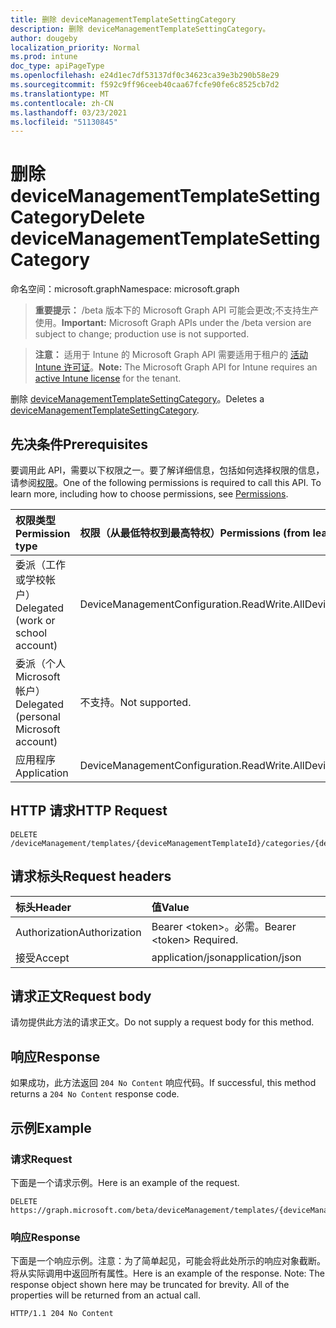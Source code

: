 ```yaml
---
title: 删除 deviceManagementTemplateSettingCategory
description: 删除 deviceManagementTemplateSettingCategory。
author: dougeby
localization_priority: Normal
ms.prod: intune
doc_type: apiPageType
ms.openlocfilehash: e24d1ec7df53137df0c34623ca39e3b290b58e29
ms.sourcegitcommit: f592c9ff96ceeb40caa67fcfe90fe6c8525cb7d2
ms.translationtype: MT
ms.contentlocale: zh-CN
ms.lasthandoff: 03/23/2021
ms.locfileid: "51130845"
---
```

# <a name="delete-devicemanagementtemplatesettingcategory"></a><span data-ttu-id="87050-103">删除 deviceManagementTemplateSettingCategory</span><span class="sxs-lookup"><span data-stu-id="87050-103">Delete deviceManagementTemplateSettingCategory</span></span>

<span data-ttu-id="87050-104">命名空间：microsoft.graph</span><span class="sxs-lookup"><span data-stu-id="87050-104">Namespace: microsoft.graph</span></span>

> <span data-ttu-id="87050-105">**重要提示：** /beta 版本下的 Microsoft Graph API 可能会更改;不支持生产使用。</span><span class="sxs-lookup"><span data-stu-id="87050-105">**Important:** Microsoft Graph APIs under the /beta version are subject to change; production use is not supported.</span></span>

> <span data-ttu-id="87050-106">**注意：** 适用于 Intune 的 Microsoft Graph API 需要适用于租户的 [活动 Intune 许可证](https://go.microsoft.com/fwlink/?linkid=839381)。</span><span class="sxs-lookup"><span data-stu-id="87050-106">**Note:** The Microsoft Graph API for Intune requires an [active Intune license](https://go.microsoft.com/fwlink/?linkid=839381) for the tenant.</span></span>

<span data-ttu-id="87050-107">删除 [deviceManagementTemplateSettingCategory](../resources/intune-deviceintent-devicemanagementtemplatesettingcategory.md)。</span><span class="sxs-lookup"><span data-stu-id="87050-107">Deletes a [deviceManagementTemplateSettingCategory](../resources/intune-deviceintent-devicemanagementtemplatesettingcategory.md).</span></span>

## <a name="prerequisites"></a><span data-ttu-id="87050-108">先决条件</span><span class="sxs-lookup"><span data-stu-id="87050-108">Prerequisites</span></span>
<span data-ttu-id="87050-p101">要调用此 API，需要以下权限之一。要了解详细信息，包括如何选择权限的信息，请参阅[权限](/graph/permissions-reference)。</span><span class="sxs-lookup"><span data-stu-id="87050-p101">One of the following permissions is required to call this API. To learn more, including how to choose permissions, see [Permissions](/graph/permissions-reference).</span></span>

|<span data-ttu-id="87050-111">权限类型</span><span class="sxs-lookup"><span data-stu-id="87050-111">Permission type</span></span>|<span data-ttu-id="87050-112">权限（从最低特权到最高特权）</span><span class="sxs-lookup"><span data-stu-id="87050-112">Permissions (from least to most privileged)</span></span>|
|:---|:---|
|<span data-ttu-id="87050-113">委派（工作或学校帐户）</span><span class="sxs-lookup"><span data-stu-id="87050-113">Delegated (work or school account)</span></span>|<span data-ttu-id="87050-114">DeviceManagementConfiguration.ReadWrite.All</span><span class="sxs-lookup"><span data-stu-id="87050-114">DeviceManagementConfiguration.ReadWrite.All</span></span>|
|<span data-ttu-id="87050-115">委派（个人 Microsoft 帐户）</span><span class="sxs-lookup"><span data-stu-id="87050-115">Delegated (personal Microsoft account)</span></span>|<span data-ttu-id="87050-116">不支持。</span><span class="sxs-lookup"><span data-stu-id="87050-116">Not supported.</span></span>|
|<span data-ttu-id="87050-117">应用程序</span><span class="sxs-lookup"><span data-stu-id="87050-117">Application</span></span>|<span data-ttu-id="87050-118">DeviceManagementConfiguration.ReadWrite.All</span><span class="sxs-lookup"><span data-stu-id="87050-118">DeviceManagementConfiguration.ReadWrite.All</span></span>|

## <a name="http-request"></a><span data-ttu-id="87050-119">HTTP 请求</span><span class="sxs-lookup"><span data-stu-id="87050-119">HTTP Request</span></span>
<!-- {
  "blockType": "ignored"
}
-->
``` http
DELETE /deviceManagement/templates/{deviceManagementTemplateId}/categories/{deviceManagementTemplateSettingCategoryId}
```

## <a name="request-headers"></a><span data-ttu-id="87050-120">请求标头</span><span class="sxs-lookup"><span data-stu-id="87050-120">Request headers</span></span>
|<span data-ttu-id="87050-121">标头</span><span class="sxs-lookup"><span data-stu-id="87050-121">Header</span></span>|<span data-ttu-id="87050-122">值</span><span class="sxs-lookup"><span data-stu-id="87050-122">Value</span></span>|
|:---|:---|
|<span data-ttu-id="87050-123">Authorization</span><span class="sxs-lookup"><span data-stu-id="87050-123">Authorization</span></span>|<span data-ttu-id="87050-124">Bearer &lt;token&gt;。必需。</span><span class="sxs-lookup"><span data-stu-id="87050-124">Bearer &lt;token&gt; Required.</span></span>|
|<span data-ttu-id="87050-125">接受</span><span class="sxs-lookup"><span data-stu-id="87050-125">Accept</span></span>|<span data-ttu-id="87050-126">application/json</span><span class="sxs-lookup"><span data-stu-id="87050-126">application/json</span></span>|

## <a name="request-body"></a><span data-ttu-id="87050-127">请求正文</span><span class="sxs-lookup"><span data-stu-id="87050-127">Request body</span></span>
<span data-ttu-id="87050-128">请勿提供此方法的请求正文。</span><span class="sxs-lookup"><span data-stu-id="87050-128">Do not supply a request body for this method.</span></span>

## <a name="response"></a><span data-ttu-id="87050-129">响应</span><span class="sxs-lookup"><span data-stu-id="87050-129">Response</span></span>
<span data-ttu-id="87050-130">如果成功，此方法返回 `204 No Content` 响应代码。</span><span class="sxs-lookup"><span data-stu-id="87050-130">If successful, this method returns a `204 No Content` response code.</span></span>

## <a name="example"></a><span data-ttu-id="87050-131">示例</span><span class="sxs-lookup"><span data-stu-id="87050-131">Example</span></span>

### <a name="request"></a><span data-ttu-id="87050-132">请求</span><span class="sxs-lookup"><span data-stu-id="87050-132">Request</span></span>
<span data-ttu-id="87050-133">下面是一个请求示例。</span><span class="sxs-lookup"><span data-stu-id="87050-133">Here is an example of the request.</span></span>
``` http
DELETE https://graph.microsoft.com/beta/deviceManagement/templates/{deviceManagementTemplateId}/categories/{deviceManagementTemplateSettingCategoryId}
```

### <a name="response"></a><span data-ttu-id="87050-134">响应</span><span class="sxs-lookup"><span data-stu-id="87050-134">Response</span></span>
<span data-ttu-id="87050-p102">下面是一个响应示例。注意：为了简单起见，可能会将此处所示的响应对象截断。将从实际调用中返回所有属性。</span><span class="sxs-lookup"><span data-stu-id="87050-p102">Here is an example of the response. Note: The response object shown here may be truncated for brevity. All of the properties will be returned from an actual call.</span></span>
``` http
HTTP/1.1 204 No Content
```




